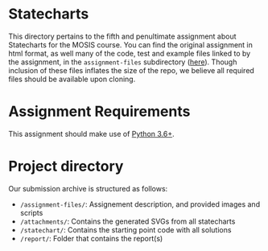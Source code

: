 # Statecharts
This directory pertains to the fifth and penultimate assignment about Statecharts for the MOSIS course. 
You can find the original assignment in html format, as well many of the code, test and example files linked to by the assignment, in the `assignment-files` subdirectory ([here](/assignment-5-statecharts/assignment-files/)). Though inclusion of these files inflates the size of the repo, we believe all required files should be available upon cloning.


# Assignment Requirements
This assignment should make use of [Python 3.6+](https://www.python.org/).


# Project directory
Our submission archive is structured as follows:
- `/assignment-files/`: Assignement description, and provided images and scripts
- `/attachments/`:  Contains the generated SVGs from all statecharts
- `/statechart/`: Contains the starting point code with all solutions
- `/report/`: Folder that contains the report(s)
